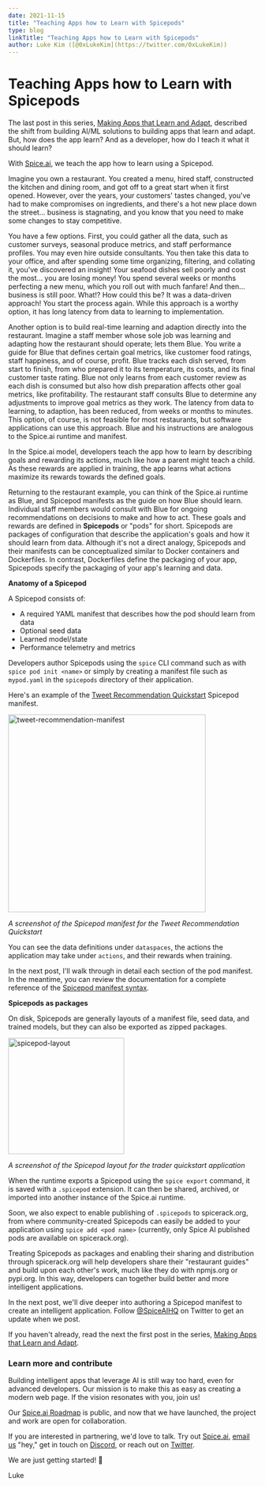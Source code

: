 ```yaml
---
date: 2021-11-15
title: "Teaching Apps how to Learn with Spicepods"
type: blog
linkTitle: "Teaching Apps how to Learn with Spicepods"
author: Luke Kim ([@0xLukeKim](https://twitter.com/0xLukeKim))
---
```


# Teaching Apps how to Learn with Spicepods

The last post in this series, [Making Apps that Learn and Adapt](https://blog.spiceai.org/posts/2021/11/05/making-apps-that-learn-and-adapt/), described the shift from building AI/ML solutions to building apps that learn and adapt. But, how does the app learn? And as a developer, how do I teach it what it should learn?

With [Spice.ai](https://spiceai.org), we teach the app how to learn using a Spicepod.

Imagine you own a restaurant. You created a menu, hired staff, constructed the kitchen and dining room, and got off to a great start when it first opened. However, over the years, your customers' tastes changed, you've had to make compromises on ingredients, and there's a hot new place down the street... business is stagnating, and you know that you need to make some changes to stay competitive.

You have a few options. First, you could gather all the data, such as customer surveys, seasonal produce metrics, and staff performance profiles. You may even hire outside consultants. You then take this data to your office, and after spending some time organizing, filtering, and collating it, you've discovered an insight! Your seafood dishes sell poorly and cost the most... you are losing money! You spend several weeks or months perfecting a new menu, which you roll out with much fanfare! And then… business is still poor. What!? How could this be? It was a data-driven approach! You start the process again. While this approach is a worthy option, it has long latency from data to learning to implementation.

Another option is to build real-time learning and adaption directly into the restaurant. Imagine a staff member whose sole job was learning and adapting how the restaurant should operate; lets them Blue. You write a guide for Blue that defines certain goal metrics, like customer food ratings, staff happiness, and of course, profit. Blue tracks each dish served, from start to finish, from who prepared it to its temperature, its costs, and its final customer taste rating. Blue not only learns from each customer review as each dish is consumed but also how dish preparation affects other goal metrics, like profitability. The restaurant staff consults Blue to determine any adjustments to improve goal metrics as they work. The latency from data to learning, to adaption, has been reduced, from weeks or months to minutes. This option, of course, is not feasible for most restaurants, but software applications can use this approach. Blue and his instructions are analogous to the Spice.ai runtime and manifest.

In the Spice.ai model, developers teach the app how to learn by describing goals and rewarding its actions, much like how a parent might teach a child. As these rewards are applied in training, the app learns what actions maximize its rewards towards the defined goals.

Returning to the restaurant example, you can think of the Spice.ai runtime as Blue, and Spicepod manifests as the guide on how Blue should learn. Individual staff members would consult with Blue for ongoing recommendations on decisions to make and how to act. These goals and rewards are defined in **Spicepods** or "pods" for short. Spicepods are packages of configuration that describe the application's goals and how it should learn from data. Although it's not a direct analogy, Spicepods and their manifests can be conceptualized similar to Docker containers and Dockerfiles. In contrast, Dockerfiles define the packaging of your app, Spicepods specify the packaging of your app's learning and data.

**Anatomy of a Spicepod**

A Spicepod consists of:

- A required YAML manifest that describes how the pod should learn from data
- Optional seed data
- Learned model/state
- Performance telemetry and metrics

Developers author Spicepods using the `spice` CLI command such as with `spice pod init <name>` or simply by creating a manifest file such as `mypod.yaml` in the `spicepods` directory of their application.

Here's an example of the [Tweet Recommendation Quickstart](https://github.com/spiceai/quickstarts/tree/trunk/tweet-recommendation/README.md) Spicepod manifest.

<img width="400" alt="tweet-recommendation-manifest" src="https://user-images.githubusercontent.com/80174/141739579-9cf7b971-7637-43bc-b661-89115e3b1b59.png">

*A screenshot of the Spicepod manifest for the Tweet Recommendation Quickstart*

You can see the data definitions under `dataspaces`, the actions the application may take under `actions`, and their rewards when training.

In the next post, I'll walk through in detail each section of the pod manifest. In the meantime, you can review the documentation for a complete reference of the [Spicepod manifest syntax](https://docs.spiceai.org/reference/pod/).

**Spicepods as packages**

On disk, Spicepods are generally layouts of a manifest file, seed data, and trained models, but they can also be exported as zipped packages.

<img width="235" alt="spicepod-layout" src="https://user-images.githubusercontent.com/80174/141739662-7be361fe-aa79-4408-bb3d-311fd0f849eb.png">

*A screenshot of the Spicepod layout for the trader quickstart application*

When the runtime exports a Spicepod using the `spice export` command, it is saved with a `.spicepod` extension. It can then be shared, archived, or imported into another instance of the Spice.ai runtime.

Soon, we also expect to enable publishing of `.spicepods` to spicerack.org, from where community-created Spicepods can easily be added to your application using `spice add <pod name>` (currently, only Spice AI published pods are available on spicerack.org).

Treating Spicepods as packages and enabling their sharing and distribution through spicerack.org will help developers share their "restaurant guides" and build upon each other's work, much like they do with npmjs.org or pypi.org. In this way, developers can together build better and more intelligent applications.

In the next post, we'll dive deeper into authoring a Spicepod manifest to create an intelligent application. Follow [@SpiceAIHQ](https://twitter.com/SpiceAIHQ) on Twitter to get an update when we post.

If you haven't already, read the next the first post in the series, [Making Apps that Learn and Adapt](https://blog.spiceai.org/posts/2021/11/05/making-apps-that-learn-and-adapt/).
### Learn more and contribute

Building intelligent apps that leverage AI is still way too hard, even for advanced developers. Our mission is to make this as easy as creating a modern web page. If the vision resonates with you, join us!

Our [Spice.ai Roadmap](https://github.com/spiceai/spiceai/blob/trunk/docs/ROADMAP.md) is public, and now that we have launched, the project and work are open for collaboration.

If you are interested in partnering, we'd love to talk. Try out [Spice.ai](https://spiceai.org), [email us](mailto:hey@spiceai.io) "hey," get in touch on [Discord](https://discord.gg/kZnTfneP5u), or reach out on [Twitter](https://twitter.com/SpiceAIHQ).

We are just getting started! 🚀

Luke
